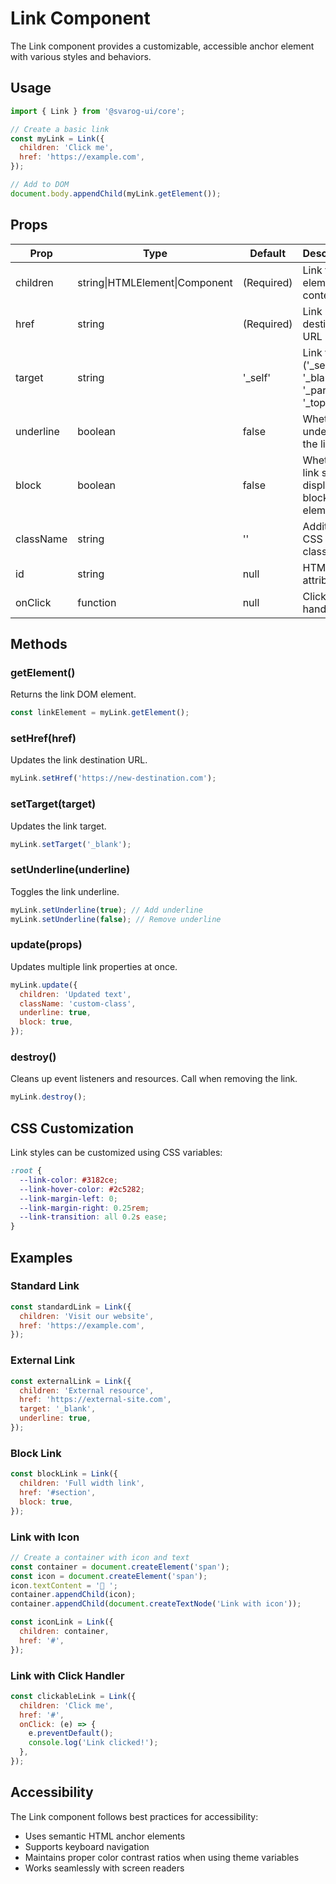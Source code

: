 # Link Component

The Link component provides a customizable, accessible anchor element with various styles and behaviors.

## Usage

```javascript
import { Link } from '@svarog-ui/core';

// Create a basic link
const myLink = Link({
  children: 'Click me',
  href: 'https://example.com',
});

// Add to DOM
document.body.appendChild(myLink.getElement());
```

## Props

| Prop      | Type                           | Default    | Description                                            |
| --------- | ------------------------------ | ---------- | ------------------------------------------------------ |
| children  | string\|HTMLElement\|Component | (Required) | Link text or element content                           |
| href      | string                         | (Required) | Link destination URL                                   |
| target    | string                         | '\_self'   | Link target ('\_self', '\_blank', '\_parent', '\_top') |
| underline | boolean                        | false      | Whether to underline the link                          |
| block     | boolean                        | false      | Whether link should display as a block element         |
| className | string                         | ''         | Additional CSS classes                                 |
| id        | string                         | null       | HTML ID attribute                                      |
| onClick   | function                       | null       | Click event handler                                    |

## Methods

### getElement()

Returns the link DOM element.

```javascript
const linkElement = myLink.getElement();
```

### setHref(href)

Updates the link destination URL.

```javascript
myLink.setHref('https://new-destination.com');
```

### setTarget(target)

Updates the link target.

```javascript
myLink.setTarget('_blank');
```

### setUnderline(underline)

Toggles the link underline.

```javascript
myLink.setUnderline(true); // Add underline
myLink.setUnderline(false); // Remove underline
```

### update(props)

Updates multiple link properties at once.

```javascript
myLink.update({
  children: 'Updated text',
  className: 'custom-class',
  underline: true,
  block: true,
});
```

### destroy()

Cleans up event listeners and resources. Call when removing the link.

```javascript
myLink.destroy();
```

## CSS Customization

Link styles can be customized using CSS variables:

```css
:root {
  --link-color: #3182ce;
  --link-hover-color: #2c5282;
  --link-margin-left: 0;
  --link-margin-right: 0.25rem;
  --link-transition: all 0.2s ease;
}
```

## Examples

### Standard Link

```javascript
const standardLink = Link({
  children: 'Visit our website',
  href: 'https://example.com',
});
```

### External Link

```javascript
const externalLink = Link({
  children: 'External resource',
  href: 'https://external-site.com',
  target: '_blank',
  underline: true,
});
```

### Block Link

```javascript
const blockLink = Link({
  children: 'Full width link',
  href: '#section',
  block: true,
});
```

### Link with Icon

```javascript
// Create a container with icon and text
const container = document.createElement('span');
const icon = document.createElement('span');
icon.textContent = '🔗 ';
container.appendChild(icon);
container.appendChild(document.createTextNode('Link with icon'));

const iconLink = Link({
  children: container,
  href: '#',
});
```

### Link with Click Handler

```javascript
const clickableLink = Link({
  children: 'Click me',
  href: '#',
  onClick: (e) => {
    e.preventDefault();
    console.log('Link clicked!');
  },
});
```

## Accessibility

The Link component follows best practices for accessibility:

- Uses semantic HTML anchor elements
- Supports keyboard navigation
- Maintains proper color contrast ratios when using theme variables
- Works seamlessly with screen readers
